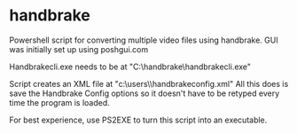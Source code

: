 # handbrake

Powershell script for converting multiple video files using handbrake.
GUI was initially set up using poshgui.com

Handbrakecli.exe needs to be at "C:\handbrake\handbrakecli.exe"

Script creates an XML file at "c:\users\\<userprofile>\handbrakeconfig.xml"
All this does is save the Handbrake Config options so it doesn't have to be retyped every time the program is loaded.

For best experience, use PS2EXE to turn this script into an executable.